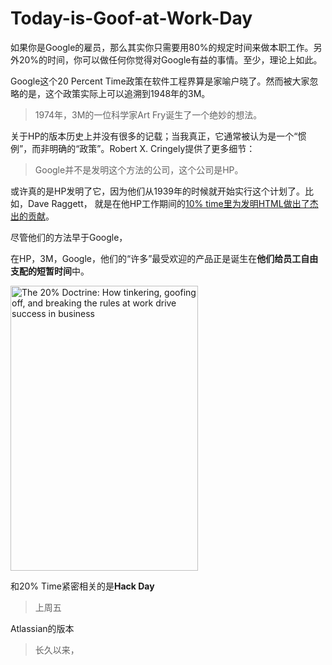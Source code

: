 ﻿Today-is-Goof-at-Work-Day
==========================
如果你是Google的雇员，那么其实你只需要用80%的规定时间来做本职工作。另外20%的时间，你可以做任何你觉得对Google有益的事情。至少，理论上如此。

Google这个20 Percent Time政策在软件工程界算是家喻户晓了。然而被大家忽略的是，这个政策实际上可以追溯到1948年的3M。

> 1974年，3M的一位科学家Art Fry诞生了一个绝妙的想法。

关于HP的版本历史上并没有很多的记载；当我真正，它通常被认为是一个“惯例”，而非明确的“政策”。Robert X. Cringely提供了更多细节：

> Google并不是发明这个方法的公司，这个公司是HP。

或许真的是HP发明了它，因为他们从1939年的时候就开始实行这个计划了。比如，Dave Raggett， 就是在他HP工作期间的[10% time里为发明HTML做出了杰出的贡献](http://en.wikipedia.org/wiki/Dave_Raggett)。

尽管他们的方法早于Google，

在HP，3M，Google，他们的“许多”最受欢迎的产品正是诞生在**他们给员工自由支配的短暂时间**中。

<a href="http://www.amazon.com/exec/obidos/ASIN/0062003232/codihorr-20">
	<img src=<img alt="The 20% Doctrine: How tinkering, goofing off, and breaking the rules at work drive success in business" title="The 20% Doctrine: How tinkering, goofing off, and breaking the rules at work drive success in business" src="http://www.codinghorror.com/.a/6a0120a85dcdae970b017743d719a4970d-800wi" width="300" height="456">
</a>

和20% Time紧密相关的是**Hack Day** 

> 上周五

Atlassian的版本

> 长久以来，

